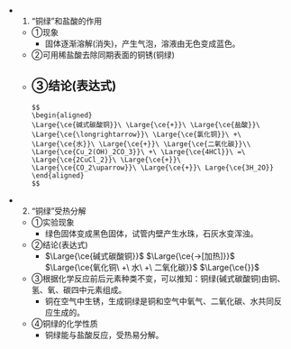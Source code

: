 -
  1. “铜绿”和盐酸的作用
	- ①现象
		- 固体逐渐溶解(消失)，产生气泡，溶液由无色变成蓝色。
	- ②可用稀盐酸去除同期表面的铜锈(铜绿)
	- ③结论(表达式)
		-
		  $$
		  \begin{aligned}
		  \Large{\ce{碱式碳酸铜}}\ \Large{\ce{+}}\ \Large{\ce{盐酸}}\ \Large{\ce{\longrightarrow}}\ \Large{\ce{氯化铜}}\ +\ \Large{\ce{水}}\ \Large{\ce{+}}\ \Large{\ce{二氧化碳}}\\
		  \Large{\ce{Cu_2(OH)_2CO_3}}\ +\ \Large{\ce{4HCl}}\ =\ \Large{\ce{2CuCl_2}}\ \Large{\ce{+}}\ \Large{\ce{CO_2\uparrow}}\ \Large{\ce{+}}\ Large{\ce{3H_2O}}
		  \end{aligned}
		  $$
-
  2. “铜绿”受热分解
	- ①实验现象
		- 绿色固体变成黑色固体，试管内壁产生水珠，石灰水变浑浊。
	- ②结论(表达式)
		- $\Large{\ce{碱式碳酸铜}}$ $\Large{\ce{->[加热]}}$ $\Large{\ce{氧化铜\ +\ 水\ +\ 二氧化碳}}$
		  $\Large{\ce{}}$
	- ③根据化学反应前后元素种类不变，可以推知：铜绿(碱式碳酸铜)由铜、氢、氧、碳四中元素组成。
		- 铜在空气中生锈，生成铜绿是铜和空气中氧气、二氧化碳、水共同反应生成的。
	- ④铜绿的化学性质
		- 铜绿能与盐酸反应，受热易分解。